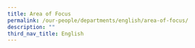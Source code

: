 ```yaml
---
title: Area of Focus
permalink: /our-people/departments/english/area-of-focus/
description: ""
third_nav_title: English
---
```


